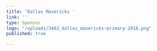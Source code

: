 ```yaml
---
title: 'Dallas Mavericks '
link: ''
type: Sponsor
logo: "/uploads/3463_dallas_mavericks-primary-2018.png"
published: true

---
```


